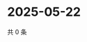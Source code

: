 # 2025-05-22

共 0 条

<!-- BEGIN ZHIHUQUESTIONS -->
<!-- 最后更新时间 Thu May 22 2025 21:25:55 GMT+0800 (China Standard Time) -->

<!-- END ZHIHUQUESTIONS -->
